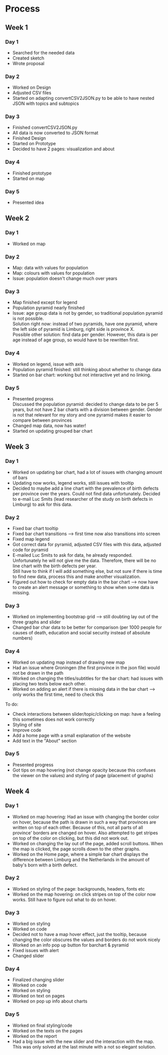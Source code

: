 # Process
## Week 1
### Day 1
- Searched for the needed data
- Created sketch
- Wrote proposal

### Day 2
- Worked on Design
- Adjusted CSV files 
- Started on adapting convertCSV2JSON.py to be able to have nested JSON with topics and subtopics

### Day 3
- Finished convertCSV2JSON.py
- All data is now converted to JSON format
- Finished Design
- Started on Prototype
- Decided to have 2 pages: visualization and about

### Day 4
- Finished prototype
- Started on map

### Day 5 
- Presented idea

## Week 2
### Day 1
- Worked on map

### Day 2
- Map: data with values for population
- Map: colours with values for population
- Issue: population doesn't change much over years

### Day 3
- Map finished except for legend
- Population pyramid nearly finished
- Issue: age group data is not by gender, so traditional population pyramid is not possible.  
Solution right now: instead of two pyramids, have one pyramid, where the left side of pyramid is Limburg, right side is province X.  
Possible other solution: find data per gender. However, this data is per age instead of age group, so would have to be rewritten first.

### Day 4
- Worked on legend, issue with axis
- Population pyramid finished: still thinking about whether to change data
- Started on bar chart: working but not interactive yet and no linking.

### Day 5
- Presented progress  
Discussed the population pyramid: decided to change data to be per 5 years, but not have 2 bar charts with a division between gender.
Gender is not that relevant for my story and one pyramid makes it easier to compare between provinces
- Changed map data, now has water!
- Started on updating grouped bar chart

## Week 3
### Day 1
- Worked on updating bar chart, had a lot of issues with changing amount of bars
- Updating now works, legend works, still issues with tooltip
- Decided to maybe add a line chart with the prevalence of birth defects per province over the years. Could not find data unfortunately. Decided to e-mail Luc Smits (lead researcher of the study on birth defects in Limburg) to ask for this data.

### Day 2
- Fixed bar chart tooltip
- Fixed bar chart transitions --> first time now also transitions into screen
- Fixed map legend
- Got correct data for pyramid, adjusted CSV files with this data, adjusted code for pyramid
- E-mailed Luc Smits to ask for data, he already responded.  
Unfortunately he will not give me the data. Therefore, there will be no line chart with the birth defects per year.  
Still have to think if I will add something else, but not sure if there is time to find new data, process this and make another visualization.
- Figured out how to check for empty data in the bar chart --> now have to create an alert message or something to show when some data is missing. 

### Day 3
- Worked on implementing bootstrap grid --> still doubting lay out of the three graphs and slider
- Changed bar char data to be better for comparison (per 1000 people for causes of death, education and social security instead of absolute numbers)

### Day 4
- Worked on updating map instead of drawing new map
- Had an issue where Groningen (the first province in the json file) would not be drawn in the path
- Worked on changing the titles/subtitles for the bar chart: had issues with placing two texts below each other.
- Worked on adding an alert if there is missing data in the bar chart --> only works the first time, need to check this

To do: 
- Check interactions between slider/topic/clicking on map: have a feeling this sometimes does not work correctly
- Styling of site
- Improve code
- Add a home page with a small explanation of the website
- Add text in the "About" section

### Day 5
- Presented progress
- Got tips on map hovering (not change opacity because this confuses the viewer on the values) and styling of page (placement of graphs)

## Week 4
### Day 1
- Worked on map hovering:
Had an issue with changing the border color on hover, because the path is drawn in such a way that provinces are written on top of each other. Because of this, not all parts of all province' borders are changed on hover. Also attempted to get stripes on top of the color on clicking, but this did not work out.
- Worked on changing the lay out of the page, added scroll buttons. When the map is clicked, the page scrolls down to the other graphs.
- Worked on the Home page, where a simple bar chart displays the difference between Limburg and the Netherlands in the amount of baby's born with a birth defect.

### Day 2
- Worked on styling of the page: backgrounds, headers, fonts etc
- Worked on the map hovering: on click stripes on top of the color now works. Still have to figure out what to do on hover. 

### Day 3
- Worked on styling
- Worked on code
- Decided not to have a map hover effect, just the tooltip, because changing the color obscures the values and borders do not work nicely
- Worked on an info pop up button for barchart & pyramid
- Fixed issues with alert
- Changed slider

### Day 4
- Finalized changing slider
- Worked on code
- Worked on styling
- Worked on text on pages
- Worked on pop up info about charts

### Day 5
- Worked on final styling/code
- Worked on the texts on the pages
- Worked on the report
- Had a big issue with the new slider and the interaction with the map. This was only solved at the last minute with a not so elegant solution.
